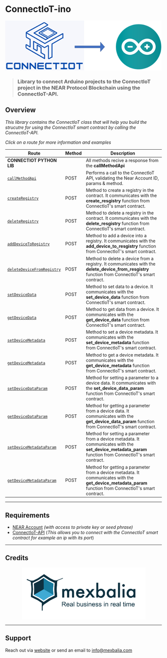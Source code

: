 # ConnectIoT-ino


<center>

![Arq,use](assets/images/ConnectIoTino.png)

</center>

> ### Library to connect Arduino projects to the ConnectIoT project in the NEAR Protocol Blockchain using the ConnectIoT-API.


## Overview

*This library contains the ConnectIoT class that will help you build the strucutre for using the ConnectIoT smart contract by calling the ConnectIoT-API.*

_Click on a route for more information and examples_


| Route                                      | Method | Description                                                                                                                 |
| ------------------------------------------ | ------ | --------------------------------------------------------------------------------------------------------------------------- |
| **CONNECTIOT PYTHON LIB**                   |        |     All methods recive a response from the **callMethodApi**                                                                                                                        |
| [`callMethodApi`](https://github.com/paul-cruz/ConnectIoT-API#call)                           | POST   | Performs a call to the ConnectIoT API, validating the Near Account ID, params & method.                                                           |
|[`createRegistry`](https://github.com/paul-cruz/Connect-IoT#dcreate_registry)                           | POST   | Method to create a registry in the contract. It communicates with the **create_resgistry** function from ConnectIoT's smart contract.|
[`deleteRegistry`](https://github.com/paul-cruz/Connect-IoT#delete_registry)                           | POST   | Method to delete a registry in the contract. It communicates with the **delete_resgistry** function from ConnectIoT's smart contract.|
[`addDeviceToRegistry`](https://github.com/paul-cruz/Connect-IoT#add_device_to_registry)                           | POST   | Method to add a device into a registry. It communicates with the **add_device_to_resgistry** function from ConnectIoT's smart contract.|
[`deleteDeviceFromRegistry`](https://github.com/paul-cruz/Connect-IoT#delete_device_to_registry)                           | POST   | Method to delete a device from a registry. It communicates with the **delete_device_from_resgistry** function from ConnectIoT's smart contract.|
[`setDeviceData`](https://github.com/paul-cruz/Connect-IoT#set_device_data)                           | POST   | Method to set data to a device. It communicates with the **set_device_data** function from ConnectIoT's smart contract.|
[`getDeviceData`](https://github.com/paul-cruz/Connect-IoT#get_device_data)                           | POST   | Method to get data from a device. It communicates with the **get_device_data** function from ConnectIoT's smart contract.|
[`setDeviceMetadata`](https://github.com/paul-cruz/Connect-IoT#set_device_metadata)                           | POST   | Method to set a device metadata. It communicates with the **set_device_metadata** function from ConnectIoT's smart contract.|
[`getDeviceMetadata`](https://github.com/paul-cruz/Connect-IoT#get_device_metadata)                           | POST   | Method to get a device metadata. It communicates with the **get_device_metadata** function from ConnectIoT's smart contract.|
[`setDeviceDataParam`](https://github.com/paul-cruz/Connect-IoT#set_device_data_param)                           | POST   | Method for setting a parameter to a device data. It communicates with the **set_device_data_param** function from ConnectIoT's smart contract.|
[`getDeviceDataParam`](https://github.com/paul-cruz/Connect-IoT#get_device_data_param)                           | POST   | Method for getting a parameter from a device data. It communicates with the **get_device_data_param** function from ConnectIoT's smart contract.|
[`setDeviceMetadataParam`](https://github.com/paul-cruz/Connect-IoT#set_device_metadata_param)                           | POST   | Method for setting a parameter from a device metadata. It communicates with the **set_device_metadata_param** function from ConnectIoT's smart contract.|
[`getDeviceMetadataParam`](https://github.com/paul-cruz/Connect-IoT#get_device_metadata_param)                           | POST   | Method for getting a parameter from a device metadata. It communicates with the **get_device_metadata_param** function from ConnectIoT's smart contract.|

---
## Requirements

- [NEAR Account](https://docs.near.org/concepts/basics/account) _(with access to private key or seed phrase)_
- [ConnectIoT-API](https://github.com/paul-cruz/ConnectIoT-API.git) (*This allows you to connect with the ConnectIoT smart contract for example an ip with its port*)


---
## Credits
<center>

>
  [![Logo Mexbalia](assets/images/Screenshot%20from%202022-08-10%2010-41-59.png)](https://mexbalia.com/)

  </center>

---

## Support

Reach out via [website](https://mexbalia.com/contact/) or send an email to [info@mexbalia.com](https://google.com)
